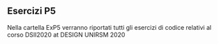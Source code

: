 ## Esercizi P5


Nella cartella ExP5 verranno riportati tutti gli esercizi di codice relativi al corso DSII2020 at DESIGN
UNIRSM 2020
